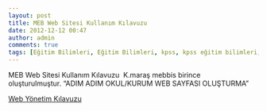 ```yaml
---
layout: post
title: MEB Web Sitesi Kullanım Kılavuzu 
date: 2012-12-12 00:47
author: admin
comments: true
tags: [Eğitim Bilimleri, Eğitim Bilimleri, kpss, kpss eğitim bilimleri, Özel konular]
---
```

MEB Web Sitesi Kullanım Kılavuzu  K.maraş mebbis birince oluşturulmuştur. “ADIM ADIM OKUL/KURUM WEB SAYFASI OLUŞTURMA”

<a href="http://egitimvaktim.com/dosyalar/2012/12/Web-Yönetim-Kılavuzu.pdf">Web Yönetim Kılavuzu</a>

